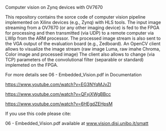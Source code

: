 Computer vision on Zynq devices with OV7670

This repository contains the sorce code of computer vision pipeline implemented on Xilinx devices (e.g., Zynq) with HLS tools.
The input image streaming from a OV7670 (or any other imaging device) is fed to the FPGA for processing and then transmitted (via UDP) to a remote computer via LWIp from the ARM processor.
The processed image stream is also sent to the VGA output of the evaluation board (e.g., Zedboard).
An OpenCV client allows to visualize the image stream (raw image Luma, raw imahe Chroma, Color image and processed image)
The client also allows to change (via TCP) parameters of the convolutional filter (separable or standard) implemeted on the FPGA. 

For more details see 06 - Embedded_Vision.pdf in Documentation

https://www.youtube.com/watch?v=EG3NYqMJvZI

https://www.youtube.com/watch?v=QFxjXWgBBcc

https://www.youtube.com/watch?v=6HEgdZEHpsM

If you use this code please cite: 

06 - Embedded_Vision.pdf available at www.vision.disi.unibo.it/smatt

